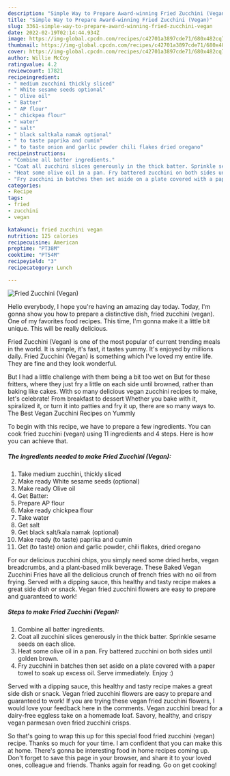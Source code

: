 ```yaml
---
description: "Simple Way to Prepare Award-winning Fried Zucchini (Vegan)"
title: "Simple Way to Prepare Award-winning Fried Zucchini (Vegan)"
slug: 3361-simple-way-to-prepare-award-winning-fried-zucchini-vegan
date: 2022-02-19T02:14:44.934Z
image: https://img-global.cpcdn.com/recipes/c42701a3897cde71/680x482cq70/fried-zucchini-vegan-recipe-main-photo.jpg
thumbnail: https://img-global.cpcdn.com/recipes/c42701a3897cde71/680x482cq70/fried-zucchini-vegan-recipe-main-photo.jpg
cover: https://img-global.cpcdn.com/recipes/c42701a3897cde71/680x482cq70/fried-zucchini-vegan-recipe-main-photo.jpg
author: Willie McCoy
ratingvalue: 4.2
reviewcount: 17821
recipeingredient:
- " medium zucchini thickly sliced"
- " White sesame seeds optional"
- " Olive oil"
- " Batter"
- " AP flour"
- " chickpea flour"
- " water"
- " salt"
- " black saltkala namak optional"
- " to taste paprika and cumin"
- " to taste onion and garlic powder chili flakes dried oregano"
recipeinstructions:
- "Combine all batter ingredients."
- "Coat all zucchini slices generously in the thick batter. Sprinkle sesame seeds on each slice."
- "Heat some olive oil in a pan. Fry battered zucchini on both sides until golden brown."
- "Fry zucchini in batches then set aside on a plate covered with a paper towel to soak up excess oil. Serve immediately. Enjoy :)"
categories:
- Recipe
tags:
- fried
- zucchini
- vegan

katakunci: fried zucchini vegan 
nutrition: 125 calories
recipecuisine: American
preptime: "PT38M"
cooktime: "PT54M"
recipeyield: "3"
recipecategory: Lunch

---
```



![Fried Zucchini (Vegan)](https://img-global.cpcdn.com/recipes/c42701a3897cde71/680x482cq70/fried-zucchini-vegan-recipe-main-photo.jpg)

Hello everybody, I hope you're having an amazing day today. Today, I'm gonna show you how to prepare a distinctive dish, fried zucchini (vegan). One of my favorites food recipes. This time, I'm gonna make it a little bit unique. This will be really delicious.

Fried Zucchini (Vegan) is one of the most popular of current trending meals in the world. It is simple, it's fast, it tastes yummy. It's enjoyed by millions daily. Fried Zucchini (Vegan) is something which I've loved my entire life. They are fine and they look wonderful.

But I had a little challenge with them being a bit too wet on But for these fritters, where they just fry a little on each side until browned, rather than baking like cakes. With so many delicious vegan zucchini recipes to make, let&#39;s celebrate! From breakfast to dessert Whether you bake with it, spiralized it, or turn it into patties and fry it up, there are so many ways to. The Best Vegan Zucchini Recipes on Yummly


To begin with this recipe, we have to prepare a few ingredients. You can cook fried zucchini (vegan) using 11 ingredients and 4 steps. Here is how you can achieve that.

<!--inarticleads1-->

##### The ingredients needed to make Fried Zucchini (Vegan):

1. Take  medium zucchini, thickly sliced
1. Make ready  White sesame seeds (optional)
1. Make ready  Olive oil
1. Get  Batter:
1. Prepare  AP flour
1. Make ready  chickpea flour
1. Take  water
1. Get  salt
1. Get  black salt/kala namak (optional)
1. Make ready  (to taste) paprika and cumin
1. Get  (to taste) onion and garlic powder, chili flakes, dried oregano


For our delicious zucchini chips, you simply need some dried herbs, vegan breadcrumbs, and a plant-based milk beverage. These Baked Vegan Zucchini Fries have all the delicious crunch of french fries with no oil from frying. Served with a dipping sauce, this healthy and tasty recipe makes a great side dish or snack. Vegan fried zucchini flowers are easy to prepare and guaranteed to work! 

<!--inarticleads2-->

##### Steps to make Fried Zucchini (Vegan):

1. Combine all batter ingredients.
1. Coat all zucchini slices generously in the thick batter. Sprinkle sesame seeds on each slice.
1. Heat some olive oil in a pan. Fry battered zucchini on both sides until golden brown.
1. Fry zucchini in batches then set aside on a plate covered with a paper towel to soak up excess oil. Serve immediately. Enjoy :)


Served with a dipping sauce, this healthy and tasty recipe makes a great side dish or snack. Vegan fried zucchini flowers are easy to prepare and guaranteed to work! If you are trying these vegan fried zucchini flowers, I would love your feedback here in the comments. Vegan zucchini bread for a dairy-free eggless take on a homemade loaf. Savory, healthy, and crispy vegan parmesan oven fried zucchini crisps. 

So that's going to wrap this up for this special food fried zucchini (vegan) recipe. Thanks so much for your time. I am confident that you can make this at home. There's gonna be interesting food in home recipes coming up. Don't forget to save this page in your browser, and share it to your loved ones, colleague and friends. Thanks again for reading. Go on get cooking!
